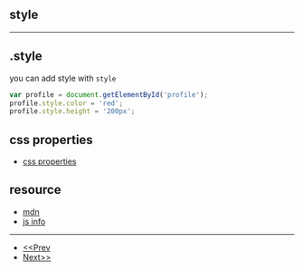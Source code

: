 ## style
---

## .style

you can add style with `style`

```js
var profile = document.getElementById('profile');
profile.style.color = 'red';
profile.style.height = '200px';
```

## css properties

* [css properties](https://developer.mozilla.org/en-US/docs/Web/CSS/CSS_Properties_Reference)


## resource

* [mdn](https://developer.mozilla.org/en-US/docs/Web/API/HTMLElement/style)
* [js info](https://javascript.info/styles-and-classes)

---

* [<<Prev](https://github.com/code4mk/lets-dom/blob/master/node.md)
* [Next>>](https://github.com/code4mk/lets-dom/blob/master/event.md)
